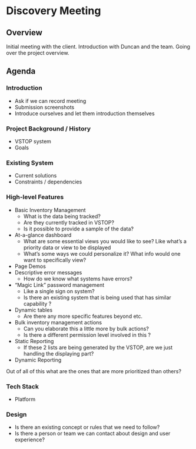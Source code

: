 # Discovery Meeting
## Overview
Initial meeting with the client. Introduction with Duncan and the team. Going over the project overview.

## Agenda
### Introduction
- Ask if we can record meeting 
- Submission screenshots 
- Introduce ourselves and let them introduction themselves

### Project Background / History
- VSTOP system
- Goals

### Existing System
- Current solutions
- Constraints / dependencies

### High-level Features
- Basic Inventory Management 
  - What is the data being tracked? 
  - Are they currently tracked in VSTOP? 
  - Is it possible to provide a sample of the data? 
- At-a-glance dashboard 
  - What are some essential views you would like to see? Like what’s a priority data or view to be displayed 
  - What’s some ways we could personalize it? What info would one want to specifically view? 
- Page Demos 
- Descriptive error messages 
  - How do we know what systems have errors?
- “Magic Link” password management 
  - Like a single sign on system? 
  - Is there an existing system that is being used that has similar capability ?
- Dynamic tables 
  - Are there any more specific features beyond etc. 
- Bulk inventory management actions 
  - Can you elaborate this a little more by bulk actions? 
  - Is there a different permission level involved in this ?
- Static Reporting 
  - If these 2 lists are being generated by the VSTOP, are we just handling the displaying part?
- Dynamic Reporting

Out of all of this what are the ones that are more prioritized than others?

### Tech Stack
- Platform

### Design
- Is there an existing concept or rules that we need to follow?
- Is there a person or team we can contact about design and user experience? 
